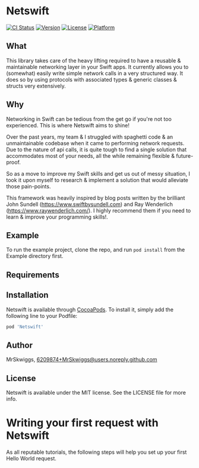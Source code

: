 # Netswift

[![CI Status](https://img.shields.io/travis/MrSkwiggs/Netswift.svg?style=flat)](https://travis-ci.org/MrSkwiggs/Netswift)
[![Version](https://img.shields.io/cocoapods/v/Netswift.svg?style=flat)](https://cocoapods.org/pods/Netswift)
[![License](https://img.shields.io/cocoapods/l/Netswift.svg?style=flat)](https://cocoapods.org/pods/Netswift)
[![Platform](https://img.shields.io/cocoapods/p/Netswift.svg?style=flat)](https://cocoapods.org/pods/Netswift)

## What
This library takes care of the heavy lifting required to have a reusable & maintainable networking layer in your Swift apps.
It currently allows you to (somewhat) easily write simple network calls in a very structured way. It does so by using protocols with associated types & generic classes & structs very extensively.

## Why
Networking in Swift can be tedious from the get go if you're not too experienced. This is where Netswift aims to shine!

Over the past years, my team & I struggled with spaghetti code & an unmaintainable codebase when it came to performing network requests. Due to the nature of api calls, it is quite tough to find a single solution that accommodates most of your needs, all the while remaining flexible & future-proof.

So as a move to improve my Swift skills and get us out of messy situation, I took it upon myself to research & implement a solution that would alleviate those pain-points.

This framework was heavily inspired by blog posts written by the brilliant John Sundell (https://www.swiftbysundell.com) and Ray Wenderlich (https://www.raywenderlich.com/). I highly recommend them if you need to learn & improve your programming skills!.

## Example

To run the example project, clone the repo, and run `pod install` from the Example directory first.

## Requirements

## Installation

Netswift is available through [CocoaPods](https://cocoapods.org). To install
it, simply add the following line to your Podfile:

```ruby
pod 'Netswift'
```

## Author

MrSkwiggs, 6209874+MrSkwiggs@users.noreply.github.com

## License

Netswift is available under the MIT license. See the LICENSE file for more info.

# Writing your first request with Netswift
As all reputable tutorials, the following steps will help you set up your first Hello World request.
